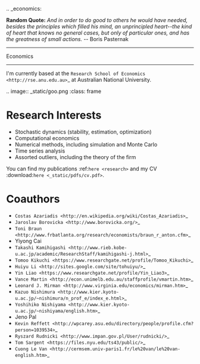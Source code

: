 .. _economics:


**Random Quote:** *And in order to do good to others he would have needed, besides the principles which filled his mind, an unprincipled heart--the kind of heart that knows no general cases, but only of particular ones, and has the greatness of small actions.* -- Boris Pasternak


****************
Economics
****************

I'm currently based at the `Research School of Economics <http://rse.anu.edu.au>`_ at Australian National University.


.. image:: _static/goo.png
    :class: frame

Research Interests
===========================

*  Stochastic dynamics (stability, estimation, optimization)
*  Computational economics
*  Numerical methods, including simulation and Monte Carlo
*  Time series analysis
*  Assorted outliers, including the theory of the firm


You can find my publications :ref:`here <research>` and my CV :download:`here <_static/pdfs/cv.pdf>`.

Coauthors
==============

* `Costas Azariadis <http://en.wikipedia.org/wiki/Costas_Azariadis>`_
* `Jaroslav Borovicka <http://www.borovicka.org/>`_
* `Toni Braun <http://www.frbatlanta.org/research/economists/braun_r_anton.cfm>`_
* Yiyong Cai 
* `Takashi Kamihigashi <http://www.rieb.kobe-u.ac.jp/academic/ResearchStaff/kamihigashi-j.html>`_
* `Tomoo Kikuchi <https://www.researchgate.net/profile/Tomoo_Kikuchi>`_
* `Huiyu Li <http://sites.google.com/site/tohuiyu/>`_
* `Yin Liao <https://www.researchgate.net/profile/Yin_Liao3>`_
* `Vance Martin <http://econ.unimelb.edu.au/staffprofile/vmartin.htm>`_
* `Leonard J. Mirman <http://www.virginia.edu/economics/mirman.htm>`_
* `Kazuo Nishimura <http://www.kier.kyoto-u.ac.jp/~nishimura/n_prof_e/index_e.html>`_
* `Yoshihiko Nishiyama <http://www.kier.kyoto-u.ac.jp/~nishiyama/english.htm>`_
* Jeno Pal
* `Kevin Reffett <http://wpcarey.asu.edu/directory/people/profile.cfm?person=1039534>`_
* `Ryszard Rudnicki <http://www.impan.gov.pl/User/rudnicki/>`_
* `Tom Sargent <https://files.nyu.edu/ts43/public/>`_
* `Cuong Le Van <http://cermsem.univ-paris1.fr/le%20van/le%20van-english.htm>`_



